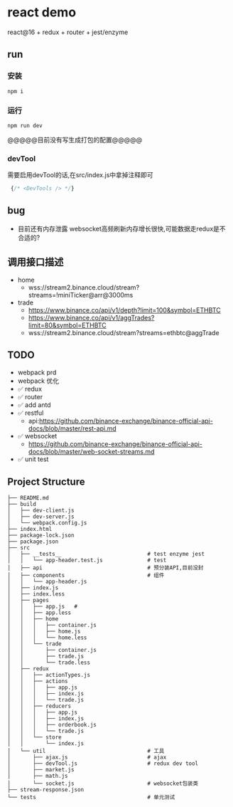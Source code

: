 # react demo

react@16 + redux + router + jest/enzyme

## run

### 安装
```
npm i
```

### 运行
```
npm run dev
```
@@@@@目前没有写生成打包的配置@@@@@


### devTool

需要启用devTool的话,在src/index.js中拿掉注释即可
```javascript
 {/* <DevTools /> */}
```

## bug
- 目前还有内存泄露 websocket高频刷新内存增长很快,可能数据走redux是不合适的?

## 调用接口描述
- home
    - wss://stream2.binance.cloud/stream?streams=!miniTicker@arr@3000ms
- trade
    - https://www.binance.co/api/v1/depth?limit=100&symbol=ETHBTC
    - https://www.binance.co/api/v1/aggTrades?limit=80&symbol=ETHBTC
    - wss://stream2.binance.cloud/stream?streams=ethbtc@aggTrade

## TODO
- webpack prd
- webpack 优化
- ✅ redux
- ✅ router
- ✅ add antd
- ✅ restful
    -  api:https://github.com/binance-exchange/binance-official-api-docs/blob/master/rest-api.md
- ✅ websocket
    - https://github.com/binance-exchange/binance-official-api-docs/blob/master/web-socket-streams.md
- ✅ unit test



## Project Structure

```
├── README.md
├── build
│   ├── dev-client.js
│   ├── dev-server.js
│   └── webpack.config.js
├── index.html
├── package-lock.json
├── package.json
├── src
│   ├── __tests__                           # test enzyme jest
│   │   └── app-header.test.js              # test
│   ├── api                                 # 预分装API,目前没封
│   ├── components                          # 组件
│   │   └── app-header.js
│   ├── index.js
│   ├── index.less
│   ├── pages
│   │   ├── app.js   # 
│   │   ├── app.less
│   │   ├── home
│   │   │   ├── container.js
│   │   │   ├── home.js
│   │   │   └── home.less
│   │   └── trade
│   │       ├── container.js
│   │       ├── trade.js
│   │       └── trade.less
│   ├── redux
│   │   ├── actionTypes.js
│   │   ├── actions
│   │   │   ├── app.js
│   │   │   ├── index.js
│   │   │   └── trade.js
│   │   ├── reducers
│   │   │   ├── app.js
│   │   │   ├── index.js
│   │   │   ├── orderbook.js
│   │   │   └── trade.js
│   │   └── store
│   │       └── index.js
│   └── util                                # 工具
│       ├── ajax.js                         # ajax
│       ├── devTool.js                      # redux dev tool
│       ├── market.js                       
│       ├── math.js
│       └── socket.js                       # websocket包装类
├── stream-response.json
└── tests                                   # 单元测试
```
